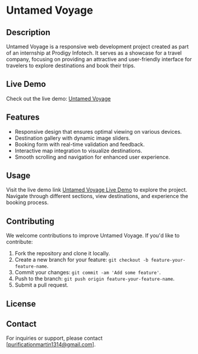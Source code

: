 # Untamed Voyage

## Description

Untamed Voyage is a responsive web development project created as part of an internship at Prodigy Infotech. It serves as a showcase for a travel company, focusing on providing an attractive and user-friendly interface for travelers to explore destinations and book their trips.

## Live Demo

Check out the live demo: [Untamed Voyage](https://martin13git.github.io/PRODIGY_WD_01/)

## Features

- Responsive design that ensures optimal viewing on various devices.
- Destination gallery with dynamic image sliders.
- Booking form with real-time validation and feedback.
- Interactive map integration to visualize destinations.
- Smooth scrolling and navigation for enhanced user experience.

## Usage

Visit the live demo link [Untamed Voyage Live Demo](https://martin13git.github.io/PRODIGY_WD_01/) to explore the project. Navigate through different sections, view destinations, and experience the booking process.

## Contributing

We welcome contributions to improve Untamed Voyage. If you'd like to contribute:

1. Fork the repository and clone it locally.
2. Create a new branch for your feature: `git checkout -b feature-your-feature-name`.
3. Commit your changes: `git commit -am 'Add some feature'`.
4. Push to the branch: `git push origin feature-your-feature-name`.
5. Submit a pull request.

## License

## Contact

For inquiries or support, please contact [purificationmartin1314@gmail.com].

